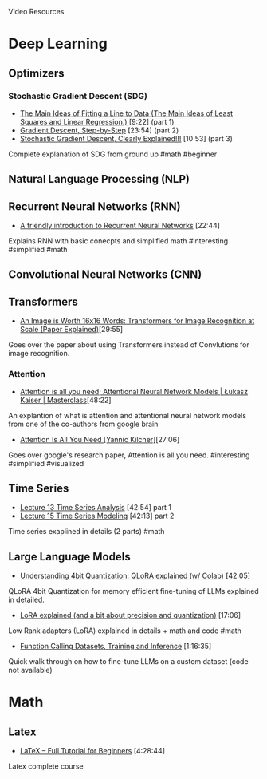  Video Resources

# Deep Learning

## Optimizers

### Stochastic Gradient Descent (SDG)
* [The Main Ideas of Fitting a Line to Data (The Main Ideas of Least Squares and Linear Regression.)](https://youtu.be/PaFPbb66DxQ) [9:22] (part 1)
* [Gradient Descent, Step-by-Step](https://youtu.be/sDv4f4s2SB8) [23:54] (part 2)
* [Stochastic Gradient Descent, Clearly Explained!!!](https://youtu.be/vMh0zPT0tLI) [10:53] (part 3)

Complete explanation of SDG from ground up
#math #beginner

## Natural Language Processing (NLP)

## Recurrent Neural Networks (RNN)
* [A friendly introduction to Recurrent Neural Networks](https://youtu.be/UNmqTiOnRfg) [22:44]

Explains RNN with basic conecpts and simplified math
#interesting #simplified #math

## Convolutional Neural Networks (CNN)

## Transformers

* [An Image is Worth 16x16 Words: Transformers for Image Recognition at Scale (Paper Explained)](https://youtu.be/TrdevFK_am4)[29:55]

Goes over the paper about using Transformers instead of Convlutions for image recognition.

### Attention
* [Attention is all you need; Attentional Neural Network Models | Łukasz Kaiser | Masterclass](https://youtu.be/rBCqOTEfxvg)[48:22]

 An explantion of what is attention and attentional neural network models from one of the co-authors from google brain

* [Attention Is All You Need [Yannic Kilcher]](https://youtu.be/iDulhoQ2pro)[27:06]

Goes over google's research paper, Attention is all you need.
#interesting #simplified #visualized

## Time Series

* [Lecture 13 Time Series Analysis](https://youtu.be/Prpu_U5tKkE) [42:54] part 1
* [Lecture 15 Time Series Modeling](https://youtu.be/s3XH7fTHMb4) [42:13] part 2

Time series exaplined in details (2 parts)
#math 

## Large Language Models

* [Understanding 4bit Quantization: QLoRA explained (w/ Colab)](https://youtu.be/TPcXVJ1VSRI) [42:05]

QLoRA 4bit Quantization for memory efficient fine-tuning of LLMs explained in detailed.

* [LoRA explained (and a bit about precision and quantization)](https://youtu.be/t509sv5MT0w) [17:06]

Low Rank adapters (LoRA) explained in details + math and code
#math

* [Function Calling Datasets, Training and Inference](https://youtu.be/hHn_cV5WUDI) [1:16:35]

Quick walk through on how to fine-tune LLMs on a custom dataset (code not available)

# Math

## Latex
* [LaTeX – Full Tutorial for Beginners](https://youtu.be/ydOTMQC7np0) [4:28:44]

Latex complete course